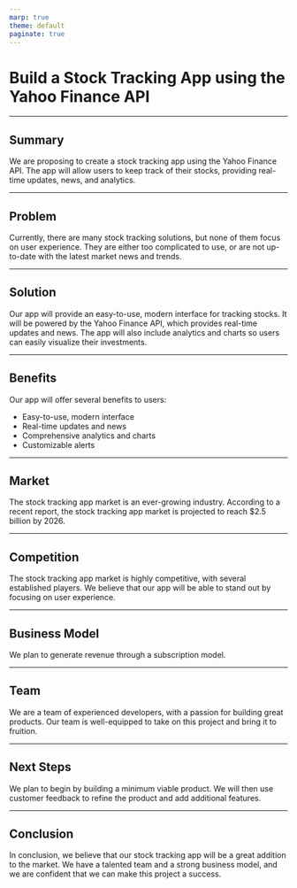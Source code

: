 ```yaml
---
marp: true
theme: default
paginate: true
---
```

# Build a Stock Tracking App using the Yahoo Finance API

<!-- Theme: Handmade -->

---
## Summary

We are proposing to create a stock tracking app using the Yahoo Finance API. The app will allow users to keep track of their stocks, providing real-time updates, news, and analytics. 

---
## Problem

Currently, there are many stock tracking solutions, but none of them focus on user experience. They are either too complicated to use, or are not up-to-date with the latest market news and trends.

---
## Solution

Our app will provide an easy-to-use, modern interface for tracking stocks. It will be powered by the Yahoo Finance API, which provides real-time updates and news. The app will also include analytics and charts so users can easily visualize their investments.

---
## Benefits

Our app will offer several benefits to users: 

- Easy-to-use, modern interface 
- Real-time updates and news 
- Comprehensive analytics and charts 
- Customizable alerts 

---
## Market

The stock tracking app market is an ever-growing industry. According to a recent report, the stock tracking app market is projected to reach $2.5 billion by 2026. 

---
## Competition

The stock tracking app market is highly competitive, with several established players. We believe that our app will be able to stand out by focusing on user experience. 

---
## Business Model

We plan to generate revenue through a subscription model. 

---
## Team

We are a team of experienced developers, with a passion for building great products. Our team is well-equipped to take on this project and bring it to fruition. 

---
## Next Steps

We plan to begin by building a minimum viable product. We will then use customer feedback to refine the product and add additional features. 

---
## Conclusion

In conclusion, we believe that our stock tracking app will be a great addition to the market. We have a talented team and a strong business model, and we are confident that we can make this project a success.
  
